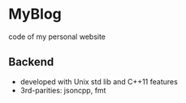 # MyBlog
code of my personal website
## Backend
- developed with Unix std lib and C++11 features
- 3rd-parities: jsoncpp, fmt
